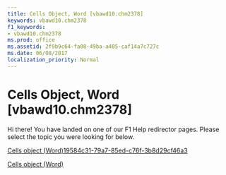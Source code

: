 ```yaml
---
title: Cells Object, Word [vbawd10.chm2378]
keywords: vbawd10.chm2378
f1_keywords:
- vbawd10.chm2378
ms.prod: office
ms.assetid: 2f9b9c64-fa08-49ba-a405-caf14a7c727c
ms.date: 06/08/2017
localization_priority: Normal
---
```



# Cells Object, Word [vbawd10.chm2378]

Hi there! You have landed on one of our F1 Help redirector pages. Please select the topic you were looking for below.

[Cells object (Word)19584c31-79a7-85ed-c76f-3b8d29cf46a3](http://msdn.microsoft.com/library/19584c31-79a7-85ed-c76f-3b8d29cf46a3%28Office.15%29.aspx)

[Cells object (Word)](http://msdn.microsoft.com/library/ceaa5b45-518d-d6ea-1ce8-5a34f6e37046%28Office.15%29.aspx)


